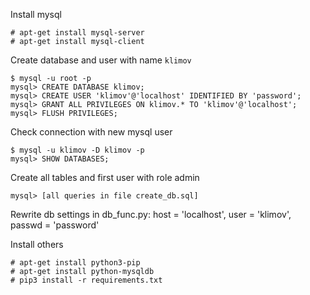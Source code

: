 Install mysql

	# apt-get install mysql-server
	# apt-get install mysql-client

Create database and user with name `klimov`

	$ mysql -u root -p
	mysql> CREATE DATABASE klimov;
	mysql> CREATE USER 'klimov'@'localhost' IDENTIFIED BY 'password';
	mysql> GRANT ALL PRIVILEGES ON klimov.* TO 'klimov'@'localhost';
	mysql> FLUSH PRIVILEGES;

Check connection with new mysql user
	
	$ mysql -u klimov -D klimov -p
	mysql> SHOW DATABASES;

Create all tables and first user with role admin
	
	mysql> [all queries in file create_db.sql]

Rewrite db settings in db_func.py:
	host = 'localhost',
        user = 'klimov',
	passwd = 'password'
	
Install others

	# apt-get install python3-pip
	# apt-get install python-mysqldb
	# pip3 install -r requirements.txt

